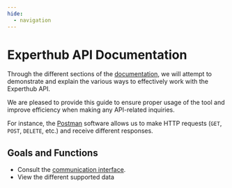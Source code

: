 ```yaml
---
hide:
  - navigation
---
```


# Experthub API Documentation

Through the different sections of the [documentation](/docs/connection/), we will attempt to demonstrate and explain the various ways to effectively work with the Experthub API.

We are pleased to provide this guide to ensure proper usage of the tool and improve efficiency when making any API-related inquiries.

For instance, the [Postman](https://www.postman.com/) software allows us to make HTTP requests (``GET``, ``POST``, ``DELETE``, etc.) and receive different responses.

## Goals and Functions

+ Consult the [communication interface](/docs/connection/).
+ View the different supported data
